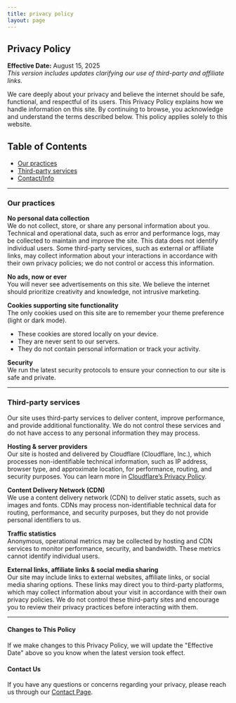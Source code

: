 ```yaml
---
title: privacy policy
layout: page
---
```

## Privacy Policy

**Effective Date:** August 15, 2025  
*This version includes updates clarifying our use of third-party and affiliate links.*


We care deeply about your privacy and believe the internet should be safe, functional, and respectful of its users. This Privacy Policy explains how we handle information on this site. By continuing to browse, you acknowledge and understand the terms described below. This policy applies solely to this website.

## Table of Contents
- [Our practices](#our-practices)
- [Third-party services](#third-party-services)
- [Contact/Info](#contact-us)

---

### Our practices

**No personal data collection**  
We do not collect, store, or share any personal information about you. Technical and operational data, such as error and performance logs, may be collected to maintain and improve the site. This data does not identify individual users. Some third-party services, such as external or affiliate links, may collect information about your interactions in accordance with their own privacy policies; we do not control or access this information.

**No ads, now or ever**  
You will never see advertisements on this site. We believe the internet should prioritize creativity and knowledge, not intrusive marketing.

**Cookies supporting site functionality**  
The only cookies used on this site are to remember your theme preference (light or dark mode).

- These cookies are stored locally on your device.
- They are never sent to our servers.
- They do not contain personal information or track your activity.

**Security**  
We run the latest security protocols to ensure your connection to our site is safe and private.

---

### Third-party services

Our site uses third-party services to deliver content, improve performance, and provide additional functionality. We do not control these services and do not have access to any personal information they may process.

**Hosting & server providers**  
Our site is hosted and delivered by Cloudflare (Cloudflare, Inc.), which processes non-identifiable technical information, such as IP address, browser type, and approximate location, for performance, routing, and security purposes. You can learn more in [Cloudflare’s Privacy Policy](https://www.cloudflare.com/privacypolicy/).

**Content Delivery Network (CDN)**  
We use a content delivery network (CDN) to deliver static assets, such as images and fonts. CDNs may process non-identifiable technical data for routing, performance, and security purposes, but they do not provide personal identifiers to us.

**Traffic statistics**  
Anonymous, operational metrics may be collected by hosting and CDN services to monitor performance, security, and bandwidth. These metrics cannot identify individual users.

**External links, affiliate links & social media sharing**  
Our site may include links to external websites, affiliate links, or social media sharing options. These links may direct you to third-party platforms, which may collect information about your visit in accordance with their own privacy policies. We do not control these third-party sites and encourage you to review their privacy practices before interacting with them.

---

#### **Changes to This Policy**

If we make changes to this Privacy Policy, we will update the "Effective Date" above so you know when the latest version took effect.

#### **Contact Us**

If you have any questions or concerns regarding your privacy, please reach us through our [Contact Page](https://cinefilth.pages.dev/email.html).
